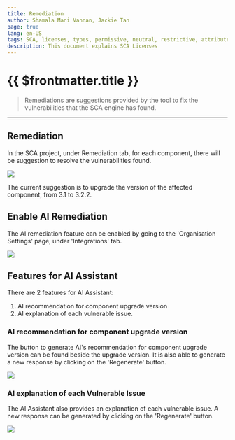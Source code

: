 ```yaml
---
title: Remediation
author: Shamala Mani Vannan, Jackie Tan
page: true
lang: en-US
tags: SCA, licenses, types, permissive, neutral, restrictive, attributes
description: This document explains SCA Licenses
---
```


<ClientOnly>

# {{ $frontmatter.title }}

> Remediations are suggestions provided by the tool to fix the vulnerabilities that the SCA engine has found.

<hr class="thick" />

## Remediation

In the SCA project, under Remediation tab, for each component, there will be suggestion to resolve the vulnerabilities found.

  <div style="flex: 1;">
    <img src="/images/SCA/sca-remediation1.png" />
  </div>

The current suggestion is to upgrade the version of the affected component, from 3.1 to 3.2.2.

## Enable AI Remediation

The AI remediation feature can be enabled by going to the 'Organisation Settings' page, under 'Integrations' tab.

  <div style="flex: 1;">
    <img src="/images/SCA/integration-ai.png" />
  </div>

## Features for AI Assistant

There are 2 features for AI Assistant:
1) AI recommendation for component upgrade version
2) AI explanation of each vulnerable issue.

### AI recommendation for component upgrade version
The button to generate AI's recommendation for component upgrade version can be found beside the upgrade version. It is also able to generate a new response by clicking on the 'Regenerate' button.

  <div style="flex: 1;">
    <img src="/images/SCA/recommendation-ai.png" />
  </div>

### AI explanation of each Vulnerable Issue
The AI Assistant also provides an explanation of each vulnerable issue. A new response can be generated by clicking on the 'Regenerate' button.

  <div style="flex: 1;">
    <img src="/images/SCA/explanation-ai.png" />
  </div>
</ClientOnly>